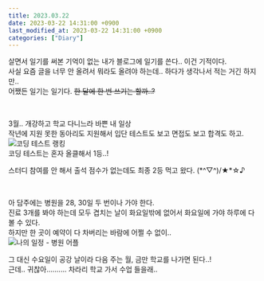 ```yaml
---
title: 2023.03.22
date: 2023-03-22 14:31:00 +0900
last_modified_at: 2023-03-22 14:31:00 +0900
categories: ["Diary"]
---
```


살면서 일기를 써본 기억이 없는 내가 블로그에 일기를 쓴다.. 이건 기적이다.  
사실 요즘 글을 너무 안 올려서 뭐라도 올려야 하는데.. 하다가 생각나서 적는 거긴 하지만..  
어쨌든 일기는 일기다. ~~한 달에 한 번 쓰기는 할까..?~~

<br/>

3월.. 개강하고 학교 다니느라 바쁜 내 일상  
작년에 지원 못한 동아리도 지원해서 입단 테스트도 보고 면접도 보고 합격도 하고.  
![코딩 테스트 랭킹](2023-03-22-oj-rankings.png)  
코딩 테스트는 혼자 올클해서 1등..!

스터디 참여를 안 해서 출석 점수가 없는데도 최종 2등 먹고 왔다. (\*^▽^)/★\*☆♪

<br/>

아 담주에는 병원을 28, 30일 두 번이나 가야 한다.  
진료 3개를 봐야 하는데 모두 겹치는 날이 화요일밖에 없어서 화요일에 가야 하루에 다 볼 수 있다.  
하지만 한 곳이 예약이 다 차버리는 바람에 어쩔 수 없이..  
![나의 일정 - 병원 어플](2023-03-22-app-capture.jpg)

그 대신 수요일이 공강 날이라 다음 주는 월, 금만 학교를 나가면 된다..!  
근데.. 귀찮아.......... 차라리 학교 가서 수업 들을래..

